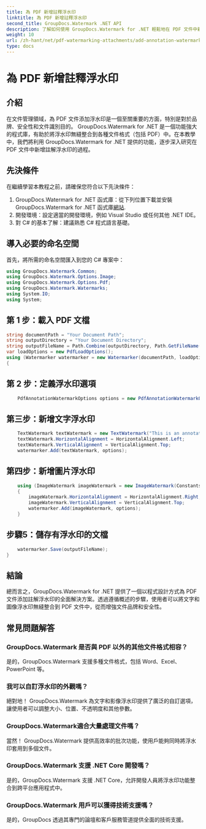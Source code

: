```yaml
---
title: 為 PDF 新增註釋浮水印
linktitle: 為 PDF 新增註釋浮水印
second_title: GroupDocs.Watermark .NET API
description: 了解如何使用 GroupDocs.Watermark for .NET 輕鬆地在 PDF 文件中新增註解浮水印。輕鬆增強文件品牌和安全性。
weight: 10
url: /zh-hant/net/pdf-watermarking-attachments/add-annotation-watermark-pdf/
type: docs
---
```

# 為 PDF 新增註釋浮水印

## 介紹
在文件管理領域，為 PDF 文件添加浮水印是一個至關重要的方面，特別是對於品牌、安全性和文件識別目的。 GroupDocs.Watermark for .NET 是一個功能強大的程式庫，有助於將浮水印無縫整合到各種文件格式（包括 PDF）中。在本教學中，我們將利用 GroupDocs.Watermark for .NET 提供的功能，逐步深入研究在 PDF 文件中新增註解浮水印的過程。
## 先決條件
在繼續學習本教程之前，請確保您符合以下先決條件：
1.  GroupDocs.Watermark for .NET 函式庫：從下列位置下載並安裝 GroupDocs.Watermark for .NET 函式庫[網站](https://releases.groupdocs.com/Watermark/net/).
2. 開發環境：設定適當的開發環境，例如 Visual Studio 或任何其他 .NET IDE。
3. 對 C# 的基本了解：建議熟悉 C# 程式語言基礎。

## 導入必要的命名空間
首先，將所需的命名空間匯入到您的 C# 專案中：
```csharp
using GroupDocs.Watermark.Common;
using GroupDocs.Watermark.Options.Image;
using GroupDocs.Watermark.Options.Pdf;
using GroupDocs.Watermark.Watermarks;
using System.IO;
using System;
```
## 第 1 步：載入 PDF 文檔
```csharp
string documentPath = "Your Document Path";
string outputDirectory = "Your Document Directory";
string outputFileName = Path.Combine(outputDirectory, Path.GetFileName(documentPath));
var loadOptions = new PdfLoadOptions();
using (Watermarker watermarker = new Watermarker(documentPath, loadOptions))
{
```
## 第 2 步：定義浮水印選項
```csharp
	PdfAnnotationWatermarkOptions options = new PdfAnnotationWatermarkOptions();
```
## 第三步：新增文字浮水印
```csharp
	TextWatermark textWatermark = new TextWatermark("This is an annotation watermark", new Font("Arial", 8));
	textWatermark.HorizontalAlignment = HorizontalAlignment.Left;
	textWatermark.VerticalAlignment = VerticalAlignment.Top;
	watermarker.Add(textWatermark, options);
```
## 第四步：新增圖片浮水印
```csharp
	using (ImageWatermark imageWatermark = new ImageWatermark(Constants.ProtectJpg))
	{
		imageWatermark.HorizontalAlignment = HorizontalAlignment.Right;
		imageWatermark.VerticalAlignment = VerticalAlignment.Top;
		watermarker.Add(imageWatermark, options);
	}
```
## 步驟5：儲存有浮水印的文檔
```csharp
	watermarker.Save(outputFileName);
}
```

## 結論
總而言之，GroupDocs.Watermark for .NET 提供了一個以程式設計方式為 PDF 文件添加註解浮水印的全面解決方案。透過遵循概述的步驟，使用者可以將文字和圖像浮水印無縫整合到 PDF 文件中，從而增強文件品牌和安全性。
## 常見問題解答
### GroupDocs.Watermark 是否與 PDF 以外的其他文件格式相容？
是的，GroupDocs.Watermark 支援多種文件格式，包括 Word、Excel、PowerPoint 等。
### 我可以自訂浮水印的外觀嗎？
絕對地！ GroupDocs.Watermark 為文字和影像浮水印提供了廣泛的自訂選項，讓使用者可以調整大小、位置、不透明度和其他參數。
### GroupDocs.Watermark適合大量處理文件嗎？
當然！ GroupDocs.Watermark 提供高效率的批次功能，使用戶能夠同時將浮水印套用到多個文件。
### GroupDocs.Watermark 支援 .NET Core 開發嗎？
是的，GroupDocs.Watermark 支援 .NET Core，允許開發人員將浮水印功能整合到跨平台應用程式中。
### GroupDocs.Watermark 用戶可以獲得技術支援嗎？
是的，GroupDocs 透過其專門的論壇和客戶服務管道提供全面的技術支援。
